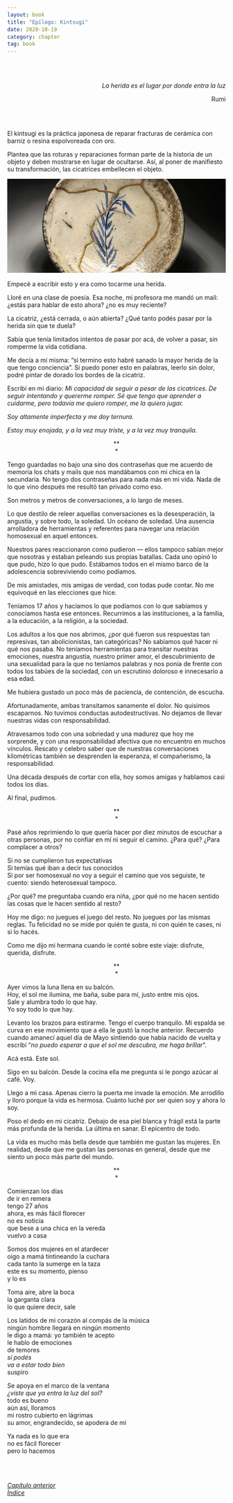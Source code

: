 ```yaml
---
layout: book
title: "Epílogo: Kintsugi"
date: 2020-10-19
category: chapter
tag: book
---
```

<br>
<br>

<p style="text-align: right">
<em>La herida es el lugar por donde entra la luz</em></p>
<p style="text-align: right">
Rumi</p>
<br>
<br>

El kintsugi es la práctica japonesa de reparar fracturas de cerámica con barniz o resina espolvoreada con oro.

Plantea que las roturas y reparaciones forman parte de la historia de un objeto y deben mostrarse en lugar de ocultarse. Así, al poner de manifiesto su transformación, las cicatrices embellecen el objeto.

![image](/assets/img/image1.png)


Empecé a escribir esto y era como tocarme una herida.

Lloré en una clase de poesía. Esa noche, mi profesora me mandó un mail: ¿estás para hablar de esto ahora? ¿no es muy reciente?

La cicatriz, ¿está cerrada, o aún abierta? ¿Qué tanto podés pasar por la herida sin que te duela?

Sabía que tenía limitados intentos de pasar por acá, de volver a pasar, sin romperme la vida cotidiana.

Me decía a mí misma: “si termino esto habré sanado la mayor herida de la que tengo conciencia”. Si puedo poner esto en palabras, leerlo sin dolor, podré pintar de dorado los bordes de la cicatriz.

Escribí en mi diario: _Mi capacidad de seguir a pesar de las cicatrices. De seguir intentando y quererme romper. Sé que tengo que aprender a cuidarme, pero todavía me quiero romper, me la quiero jugar._

_Soy altamente imperfecta y me doy ternura._

_Estoy muy enojada, y a la vez muy triste, y a la vez muy tranquila_.


<p style="text-align: center;">
**<br>
*<br>
</p>


Tengo guardadas no bajo una sino dos contraseñas que me acuerdo de memoria los chats y mails que nos mandábamos con mi chica en la secundaria. No tengo dos contraseñas para nada más en mi vida. Nada de lo que vino después me resultó tan privado como eso.

Son metros y metros de conversaciones, a lo largo de meses.

Lo que destilo de releer aquellas conversaciones es la desesperación, la angustia, y sobre todo, la soledad. Un océano de soledad. Una ausencia arrolladora de herramientas y referentes para navegar una relación homosexual en aquel entonces.

Nuestros pares reaccionaron como pudieron — ellos tampoco sabían mejor que nosotras y estaban peleando sus propias batallas. Cada uno opinó lo que pudo, hizo lo que pudo. Estábamos todos en el mismo barco de la adolescencia sobreviviendo como podíamos.

De mis amistades, mis amigas de verdad, con todas pude contar. No me equivoqué en las elecciones que hice.

Teníamos 17 años y hacíamos lo que podíamos con lo que sabíamos y conocíamos hasta ese entonces. Recurrimos a las instituciones, a la familia, a la educación, a la religión, a la sociedad.

Los adultos a los que nos abrimos, ¿por qué fueron sus respuestas tan represivas, tan abolicionistas, tan categóricas? No sabíamos qué hacer ni qué nos pasaba. No teníamos herramientas para transitar nuestras emociones, nuestra angustia, nuestro primer amor, el descubrimiento de una sexualidad para la que no teníamos palabras y nos ponía de frente con todos los tabúes de la sociedad, con un escrutinio doloroso e innecesario a esa edad.

Me hubiera gustado un poco más de paciencia, de contención, de escucha.

Afortunadamente, ambas transitamos sanamente el dolor. No quisimos escaparnos. No tuvimos conductas autodestructivas. No dejamos de llevar nuestras vidas con responsabilidad.

Atravesamos todo con una sobriedad y una madurez que hoy me sorprende, y con una responsabilidad afectiva que no encuentro en muchos vínculos. Rescato y celebro saber que de nuestras conversaciones kilométricas también se desprenden la esperanza, el compañerismo, la responsabilidad.

Una década después de cortar con ella, hoy somos amigas y hablamos casi todos los días.

Al final, pudimos.

<p style="text-align: center;">
**<br>
*<br>
</p>


Pasé años reprimiendo lo que quería hacer por diez minutos de escuchar a otras personas, por no confiar en mí ni seguir el camino. ¿Para qué? ¿Para complacer a otros?

Si no se cumplieron tus expectativas<br>
Si temías qué iban a decir tus conocidos<br>
Si por ser homosexual no voy a seguir el camino que vos seguiste, te cuento: siendo heterosexual tampoco.<br>

¿Por qué? me preguntaba cuando era niña, ¿por qué no me hacen sentido las cosas que le hacen sentido al resto?

Hoy me digo: no juegues el juego del resto. No juegues por las mismas reglas. Tu felicidad no se mide por quién te gusta, ni con quién te cases, ni si lo hacés.

Como me dijo mi hermana cuando le conté sobre este viaje: disfrute, querida, disfrute.

<p style="text-align: center;">
**<br>
*<br>
</p>


Ayer vimos la luna llena en su balcón.<br>
Hoy, el sol me ilumina, me baña, sube para mí, justo entre mis ojos.<br>
Sale y alumbra todo lo que hay.<br>
Yo soy todo lo que hay.<br>

Levanto los brazos para estirarme. Tengo el cuerpo tranquilo. Mi espalda se curva en ese movimiento que a ella le gustó la noche anterior. Recuerdo cuando amanecí aquel día de Mayo sintiendo que había nacido de vuelta y escribí “_no puedo esperar a que el sol me descubra, me haga brillar_”.

Acá está. Este sol.

Sigo en su balcón. Desde la cocina ella me pregunta si le pongo azúcar al café. Voy.

Llego a mi casa. Apenas cierro la puerta me invade la emoción. Me arrodillo y lloro porque la vida es hermosa. Cuánto luché por ser quien soy y ahora lo soy.

Poso el dedo en mi cicatriz. Debajo de esa piel blanca y frágil está la parte más profunda de la herida. La última en sanar. El epicentro de todo.

La vida es mucho más bella desde que también me gustan las mujeres. En realidad, desde que me gustan las personas en general, desde que me siento un poco más parte del mundo.

<p style="text-align: center;">
**<br>
*<br>
</p>


Comienzan los días<br>
de ir en remera<br>
tengo 27 años<br>
ahora, es más fácil florecer<br>
no es noticia<br>
que bese a una chica en la vereda<br>
vuelvo a casa<br>

Somos dos mujeres en el atardecer<br>
oigo a mamá tintineando la cuchara<br>
cada tanto la sumerge en la taza<br>
este es su momento, pienso<br>
y lo es<br>

Toma aire, abre la boca<br>
la garganta clara<br>
lo que quiere decir, sale<br>

Los latidos de mi corazón al compás de la música<br>
ningún hombre llegará en ningún momento<br>
le digo a mamá: yo también te acepto<br>
le hablo de emociones<br>
de temores<br>
_sí podés<br>
va a estar todo bien_<br>
suspiro<br>

Se apoya en el marco de la ventana<br>
_¿viste que ya entra la luz del sol?_<br>
todo es bueno<br>
aún así, lloramos<br>
mi rostro cubierto en lágrimas<br>
su amor, engrandecido, se apodera de mí<br>

Ya nada es lo que era<br>
no es fácil florecer<br>
pero lo hacemos<br>


<br>
<br>

_[Capítulo anterior](https://youngdel.fi/posts/chapter/2020/10/19/capitulo-10/)_<br>
_[Índice](https://youngdel.fi/book.html)_